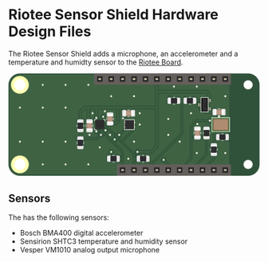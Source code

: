 # Riotee Sensor Shield Hardware Design Files

The Riotee Sensor Shield adds a microphone, an accelerometer and a temperature and humidty sensor to the [Riotee Board](https://github.com/NessieCircuits/Riotee_Board).

![Rendering of Riotee board](rendering.png "Riotee board")

## Sensors

The has the following sensors:
 - Bosch BMA400 digital accelerometer
 - Sensirion SHTC3 temperature and humidity sensor
 - Vesper VM1010 analog output microphone
